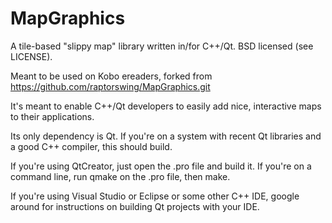 # MapGraphics

A tile-based "slippy map" library written in/for C++/Qt. BSD licensed (see LICENSE).

Meant to be used on Kobo ereaders, forked from https://github.com/raptorswing/MapGraphics.git

It's meant to enable C++/Qt developers to easily add nice, interactive maps to their applications.

Its only dependency is Qt. If you're on a system with recent Qt libraries and a good C++ compiler, this should build.

If you're using QtCreator, just open the .pro file and build it. If you're on a command line, run qmake on the .pro file, then make.

If you're using Visual Studio or Eclipse or some other C++ IDE, google around for instructions on building Qt projects with your IDE.
